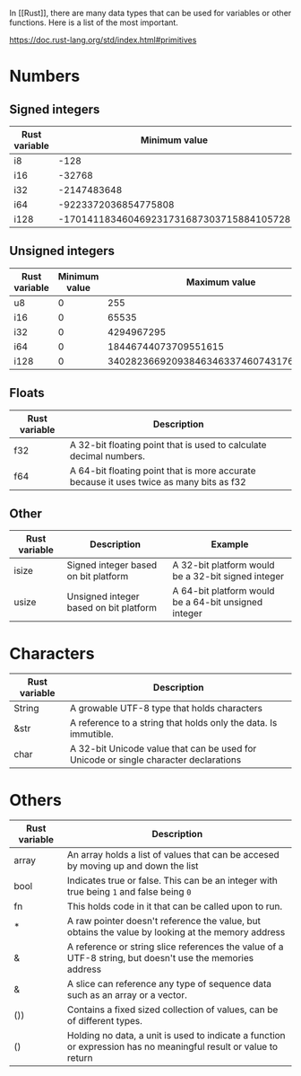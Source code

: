 In [[Rust]], there are many data types that can be used for variables or other functions. Here is a list of the most important.

https://doc.rust-lang.org/std/index.html#primitives

# Numbers

## Signed integers
| Rust variable | Minimum value                            | Maximum value                           |
| ------------- | ---------------------------------------- | --------------------------------------- |
| i8            | -128                                     | 127                                     |
| i16           | -32768                                   | 32767                                   |
| i32           | -2147483648                              | 2147483647                              |
| i64           | -9223372036854775808                     | 9223372036854775807                     |
| i128          | -170141183460469231731687303715884105728 | 170141183460469231731687303715884105727 |

## Unsigned integers

| Rust variable | Minimum value | Maximum value                           |
| ------------- | ------------- | --------------------------------------- |
| u8            | 0             | 255                                     |
| i16           | 0             | 65535                                   |
| i32           | 0             | 4294967295                              |
| i64           | 0             | 18446744073709551615                    |
| i128          | 0             | 340282366920938463463374607431768211455 |

## Floats

| Rust variable | Description                                                                             |
| ------------- | --------------------------------------------------------------------------------------- |
| f32           | A 32-bit floating point that is used to calculate decimal numbers.                                                                 |
| f64           | A 64-bit floating point that is more accurate because it uses twice as many bits as f32 |

## Other

| Rust variable | Description                            | Example                                             |
| ------------- | -------------------------------------- | --------------------------------------------------- |
| isize         | Signed integer based on bit platform   | A 32-bit platform would be a 32-bit signed integer  |
| usize         | Unsigned integer based on bit platform | A 64-bit platform would be a 64-bit unsigned integer |

# Characters

| Rust variable | Description                                                                          |
| ------------- | ------------------------------------------------------------------------------------ |
| String        | A growable UTF-8 type that holds characters                                          |
| &str          | A reference to a string that holds only the data. Is immutible.                      |
| char          | A 32-bit Unicode value that can be used for Unicode or single character declarations |



# Others

| Rust variable | Description                                                                                                      |
| ------------- | ---------------------------------------------------------------------------------------------------------------- |
| array         | An array holds a list of values that can be accesed by moving up and down the list                               |
| bool          | Indicates true or false. This can be an integer with true being `1` and false being `0`                          |
| fn            | This holds code in it that can be called upon to run.                                                            |
| *             | A raw pointer doesn't reference the value, but obtains the value by looking at the memory address                |
| &             | A reference or string slice references the value of a UTF-8 string, but doesn't use the memories address         |
| &             | A slice can reference any type of sequence data such as an array or a vector.                                    |
| ())           | Contains a fixed sized collection of values, can be of different types.                                          |
| ()            | Holding no data, a unit is used to indicate a function or expression has no meaningful result or value to return |
